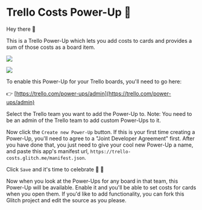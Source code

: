 # Trello Costs Power-Up 🚀

Hey there 👋

This is a Trello Power-Up which lets you add costs to cards and provides a sum of those costs as a board item.

![](https://cdn.glitch.com/380a7bed-fba7-4128-9418-b75f0d1d7492%2FScreen%20Shot%202017-05-21%20at%204.31.26%20PM.png?1495409557125)

![](https://cdn.glitch.com/380a7bed-fba7-4128-9418-b75f0d1d7492%2FScreen%20Shot%202017-05-21%20at%204.31.50%20PM.png?1495409554873)

To enable this Power-Up for your Trello boards, you'll need to go here:

👉  [https://trello.com/power-ups/admin](https://trello.com/power-ups/admin)

Select the Trello team you want to add the Power-Up to. Note: You need to be an admin of the Trello team to add custom Power-Ups to it.

Now click the `Create new Power-Up` button. If this is your first time creating a Power-Up, you'll need to agree to a "Joint Developer Agreement" first. After you have done that, you just need to give your cool new Power-Up a name, and paste this app's manifest url, `https://trello-costs.glitch.me/manifest.json`.

Click `Save` and it's time to celebrate 🎉 🎊

Now when you look at the Power-Ups for any board in that team, this Power-Up will be available. Enable it and you'll be able to set costs for cards when you open them. If you'd like to add functionality, you can fork this Glitch project and edit the source as you please.
